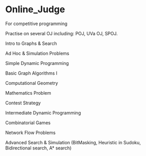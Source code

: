 # Online_Judge
For competitive programming

Practise on several OJ including: POJ, UVa OJ, SPOJ.

Intro to Graphs & Search

Ad Hoc & Simulation Problems	

Simple Dynamic Programming	 

Basic Graph Algorithms I	

Computational Geometry	

Mathematics	Problem

Contest Strategy	 	 

Intermediate Dynamic Programming	 

Combinatorial Games	

Network Flow Problems	 

Advanced Search & Simulation  (BitMasking, Heuristic in Sudoku, Bidirectional search, A* search)
